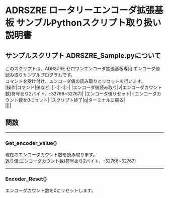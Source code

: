 # ADRSZRE ロータリーエンコーダ拡張基板 サンプルPythonスクリプト取り扱い説明書  

## サンプルスクリプト ADRSZRE_Sample.pyについて  

このスクリプトは、ADRSZRE ゼロワンエンコーダ拡張基板専用 エンコーダ値読み取りサンプルプログラムです。  
コマンドを受け付け、エンコーダ値の読み取りとリセットを行います。  
|操作|コマンド|値など|
|:-:|:-:|:-|
|エンコーダ値読み取り|v|エンコーダカウント数(符号あり2バイト、-32768~32767)|
|エンコーダ値リセット|r|エンコーダカウント数を0にセット|
|スクリプト終了|q|ターミナルに戻る|  
||||

## 関数

--------------------------

### Get_encoder_value()

現在のエンコーダカウント数を読み取ります。  
返り値:エンコーダカウント数(符号あり2バイト、-32768~32767)

--------------------------

### Encoder_Reset()

エンコーダカウント数を0にリセットします。